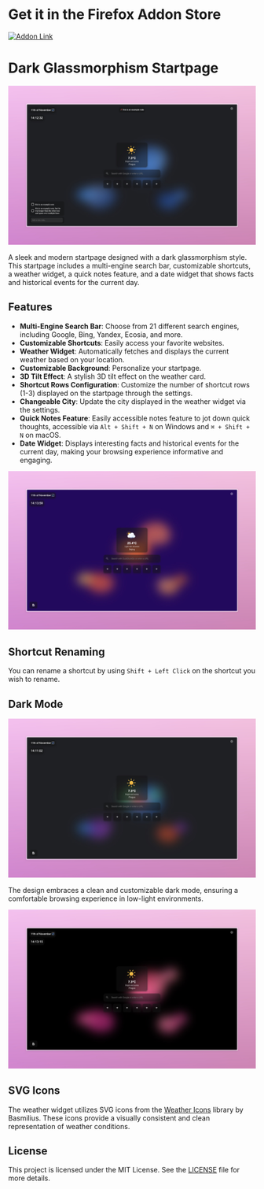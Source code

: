 # Get it in the Firefox Addon Store

[![Addon Link](https://img.shields.io/badge/Get%20the%20Addon-Firefox-brightgreen)](https://addons.mozilla.org/de/firefox/addon/new-browsertab/)

# Dark Glassmorphism Startpage

![Startpage Design](image1.jpeg)

A sleek and modern startpage designed with a dark glassmorphism style. This startpage includes a multi-engine search bar, customizable shortcuts, a weather widget, a quick notes feature, and a date widget that shows facts and historical events for the current day.

## Features

- **Multi-Engine Search Bar**: Choose from 21 different search engines, including Google, Bing, Yandex, Ecosia, and more.
- **Customizable Shortcuts**: Easily access your favorite websites.
- **Weather Widget**: Automatically fetches and displays the current weather based on your location.
- **Customizable Background**: Personalize your startpage.
- **3D Tilt Effect**: A stylish 3D tilt effect on the weather card.
- **Shortcut Rows Configuration**: Customize the number of shortcut rows (1-3) displayed on the startpage through the settings.
- **Changeable City**: Update the city displayed in the weather widget via the settings.
- **Quick Notes Feature**: Easily accessible notes feature to jot down quick thoughts, accessible via `Alt + Shift + N` on Windows and `⌘ + Shift + N` on macOS.
- **Date Widget**: Displays interesting facts and historical events for the current day, making your browsing experience informative and engaging.

![3D Tilt Effect](image2.jpeg)

## Shortcut Renaming

You can rename a shortcut by using `Shift + Left Click` on the shortcut you wish to rename.

## Dark Mode

![Dark Mode Design](image3.jpeg)

The design embraces a clean and customizable dark mode, ensuring a comfortable browsing experience in low-light environments.

![Additional Preview](image4.jpeg)

## SVG Icons

The weather widget utilizes SVG icons from the [Weather Icons](https://github.com/basmilius/weather-icons) library by Basmilius. These icons provide a visually consistent and clean representation of weather conditions.

## License

This project is licensed under the MIT License. See the [LICENSE](LICENSE) file for more details.